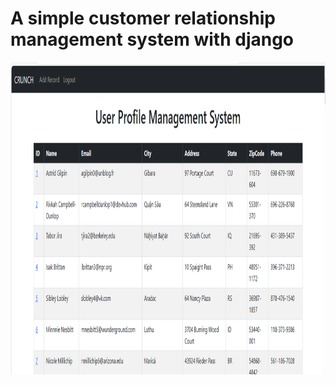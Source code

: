 # A simple customer relationship management system with django

<img src="home_page.png" width="1000" height="500" alt="home page">
